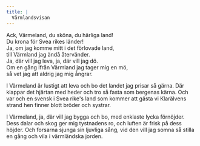 ```yaml
---
title: |
  Värmlandsvisan
---
```

Ack, Värmeland, du sköna, du härliga land!  
Du krona för Svea rikes länder!  
Ja, om jag komme mitt i det förlovade land,  
till Värmland jag ändå återvänder.  
Ja, där vill jag leva, ja, där vill jag dö.  
Om en gång ifrån Värmland jag tager mig en mö,  
så vet jag att aldrig jag mig ångrar. 

I Värmeland är lustigt att leva och bo
det landet jag prisar så gärna.
Där klappar det hjärtan med heder och tro
så fasta som bergenas kärna.
Och var och en svensk i Svea rike's land
som kommer att gästa vi Klarälvens strand
hen finner blott bröder och systrar.

I Värmeland, ja, där vill jag bygga och bo,
med enklaste lycka förnöjder.
Dess dalar och skog ger mig tystnadens ro,
och luften är frisk på dess höjder.
Och forsarna sjunga sin ljuvliga sång,
vid den vill jag somna så stilla en gång
och vila i värmländska jorden.